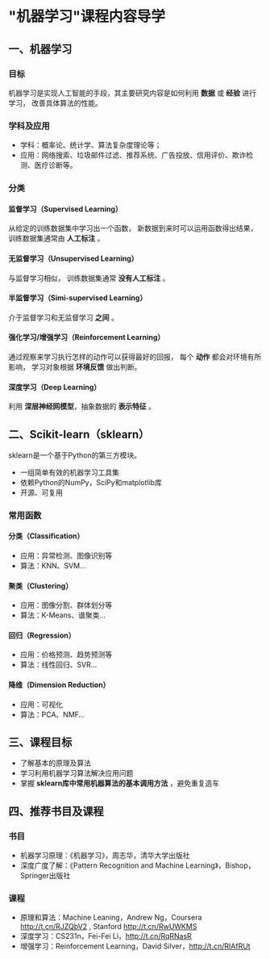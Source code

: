 # "机器学习"课程内容导学

## 一、机器学习

### 目标
机器学习是实现人工智能的手段，其主要研究内容是如何利用 **数据** 或 **经验** 进行学习，
改善具体算法的性能。

### 学科及应用
* 学科：概率论、统计学、算法复杂度理论等；
* 应用：网络搜索、垃圾邮件过滤、推荐系统、广告投放、信用评价、欺诈检测、医疗诊断等。

### 分类
#### 监督学习（Supervised Learning）
  从给定的训练数据集中学习出一个函数，
  新数据到来时可以运用函数得出结果，
  训练数据集通常由 **人工标注** 。
#### 无监督学习（Unsupervised Learning）
  与监督学习相似，
  训练数据集通常 **没有人工标注** 。
#### 半监督学习（Simi-supervised Learning）
  介于监督学习和无监督学习 **之间** 。
#### 强化学习/增强学习（Reinforcement Learning）
  通过观察来学习执行怎样的动作可以获得最好的回报，
  每个 **动作** 都会对环境有所影响，
  学习对象根据 **环境反馈** 做出判断。
#### 深度学习（Deep Learning）
  利用 **深层神经网模型**，抽象数据的 **表示特征** 。



## 二、Scikit-learn（sklearn）

sklearn是一个基于Python的第三方模块。
* 一组简单有效的机器学习工具集
* 依赖Python的NumPy，SciPy和matplotlib库
* 开源、可复用

### 常用函数
#### 分类（Classification）
* 应用：异常检测、图像识别等
* 算法：KNN、SVM...
#### 聚类（Clustering）
* 应用：图像分割、群体划分等
* 算法：K-Means、谱聚类...
#### 回归（Regression）
* 应用：价格预测、趋势预测等
* 算法：线性回归、SVR...
#### 降维（Dimension Reduction）
* 应用：可视化
* 算法：PCA、NMF...



## 三、课程目标

* 了解基本的原理及算法
* 学习利用机器学习算法解决应用问题
* 掌握 **sklearn库中常用机器算法的基本调用方法** ，避免重复造车



## 四、推荐书目及课程

### 书目
* 机器学习原理：《机器学习》，周志华，清华大学出版社
* 深度广度了解：《Pattern Recognition and Machine Learning》，Bishop，Springer出版社

### 课程
* 原理和算法：Machine Leaning，Andrew Ng，Coursera http://t.cn/RJZQbV2 , Stanford http://t.cn/RwUWKMS
* 深度学习：CS231n，Fei-Fei Li，http://t.cn/RqRNasR
* 增强学习：Reinforcement Learning，David Silver，http://t.cn/RIAfRUt
